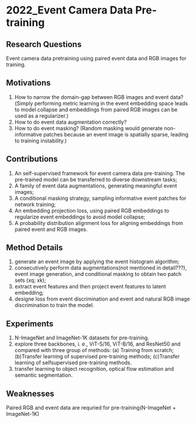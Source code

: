 # 2022_Event Camera Data Pre-training

## Research Questions
Event camera data pretraining using paired event data and RGB images for training.
## Motivations
1. How to narrow the domain-gap between RGB images and event data?(Simply performing metric learning in the event embedding space leads to model collapse and embeddings from paired RGB images can be used as a regularizer.)
2. How to do event data augmentation correctly?
3. How to do event masking? (Random masking would generate non-informative patches because an event image is spatially sparse, leading to training instability.)
## Contributions
1. An self-supervised framework for event camera data pre-training. The pre-trained model can be transferred to diverse downstream tasks;
2. A family of event data augmentations, generating meaningful event images;
3. A conditional masking strategy, sampling informative event patches for network training;
4. An embedding projection loss, using paired RGB embeddings to regularize event embeddings to avoid model collapse;
5. A probability distribution alignment loss for aligning embeddings from paired event and RGB images.
## Method Details
1. generate an event image by applying the event histogram algorithm;
2. consecutively perform data augmentations(not mentioned in detail???), event image generation, and conditional masking to obtain two patch sets (xq; xk);
3. extract event features and then project event features to latent embedding;
4. designe loss from event discrimination and event and natural RGB image discrimination to train the model.
## Experiments
1. N-ImageNet and ImageNet-1K datasets for pre-training.
2. explore three backbones, i. e., ViT-S/16, ViT-B/16, and ResNet50 and compared with three group of methods: (a) Training from scratch; (b)Transfer learning of supervised pre-training methods; (c)Transfer learning of selfsupervised pre-training methods.
3. transfer learning to object recognition, optical flow estimation and semantic segmentation.
## Weaknesses
Paired RGB and event data are requried for pre-training(N-ImageNet + ImageNet-1K)

